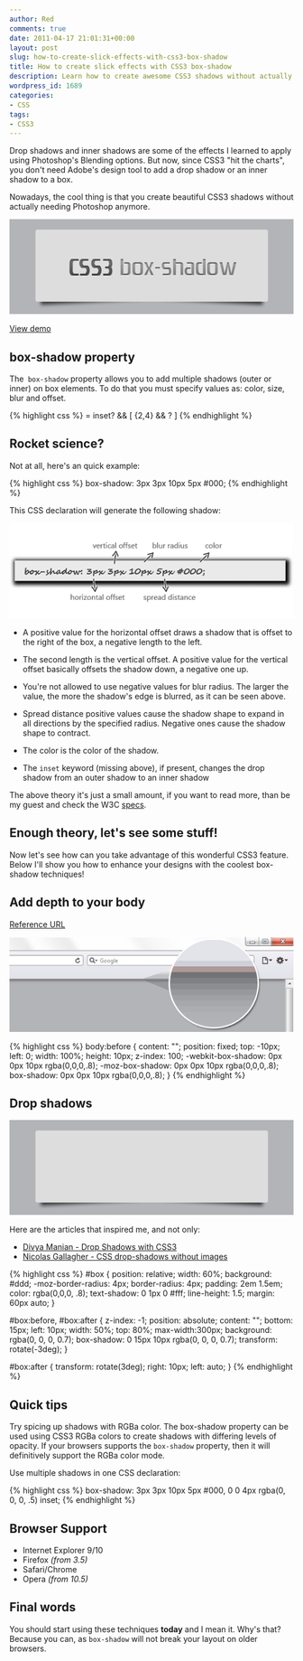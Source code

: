 ```yaml
---
author: Red
comments: true
date: 2011-04-17 21:01:31+00:00
layout: post
slug: how-to-create-slick-effects-with-css3-box-shadow
title: How to create slick effects with CSS3 box-shadow
description: Learn how to create awesome CSS3 shadows without actually needing Photoshop anymore.
wordpress_id: 1689
categories:
- CSS
tags:
- CSS3
---
```


Drop shadows and inner shadows are some of the effects I learned to apply using Photoshop's Blending options. But now, since CSS3 "hit the charts", you don't need Adobe's design tool to add a drop shadow or an inner shadow to a box.

Nowadays, the cool thing is that you create beautiful CSS3 shadows without actually needing Photoshop anymore.

![Box shadow slick effects](/wp-content/uploads/2011/04/css3-box-shadow.png)

<!-- more --> 

[View demo](/wp-content/uploads/2011/04/css3-box-shadow.html)

## box-shadow property

The` box-shadow` property allows you to add multiple shadows (outer or inner) on box elements. To do that you must specify values as: color, size, blur and offset.

{% highlight css %}
<shadow> = inset? && [ <length>{2,4} && <color>? ]
{% endhighlight %}

## Rocket science?

Not at all, here's an quick example:

{% highlight css %}
box-shadow: 3px 3px 10px 5px #000;
{% endhighlight %}

This CSS declaration will generate the following shadow:

![Box shadow values](/wp-content/uploads/2011/04/box-shadow-values.png)
   
  * A positive value for the horizontal offset draws a shadow that is offset to the right of the box, a negative
    length to the left.

  * The second length is the vertical offset. A positive value for the vertical offset basically offsets the
    shadow down, a negative one up.

  * You're not allowed to use negative values for blur radius. The larger
    the value, the more the shadow's edge is blurred, as it can be seen above.

  * Spread distance positive values cause the
    shadow shape to expand in all directions by the specified radius.
    Negative ones cause the shadow shape to contract.

  * The color is the color of the shadow.

  * The `inset` keyword (missing above), if present,
    changes the drop shadow from an outer shadow to an inner
    shadow

The above theory it's just a small amount, if you want to read more, than be my guest and check the W3C [specs](http://www.w3.org/TR/css3-background/#the-box-shadow).

## Enough theory, let's see some stuff!

Now let's see how can you take advantage of this wonderful CSS3 feature. Below I'll show you how to enhance your designs with the coolest box-shadow techniques!

## Add depth to your body

[Reference URL](http://playground.genelocklin.com/depth/)

[![Box shadow depth](/wp-content/uploads/2011/04/box-shadow-depth.png)](/wp-content/uploads/2011/04/css3-box-shadow.html)   

{% highlight css %}
body:before { 
  content: "";
  position: fixed;
  top: -10px;
  left: 0;
  width: 100%;
  height: 10px;
  z-index: 100;
  -webkit-box-shadow: 0px 0px 10px rgba(0,0,0,.8);
  -moz-box-shadow: 0px 0px 10px rgba(0,0,0,.8);
  box-shadow: 0px 0px 10px rgba(0,0,0,.8);
}
{% endhighlight %}

## Drop shadows

[![Drop shadow effect](/wp-content/uploads/2011/04/box-shadow-drop.png)](/wp-content/uploads/2011/04/css3-box-shadow.html)

Here are the articles that inspired me, and not only:
	
  * [Divya Manian - Drop Shadows with CSS3 ](http://nimbupani.com/drop-shadows-with-css3.html)	
  * [Nicolas Gallagher - CSS drop-shadows without images](http://nicolasgallagher.com/css-drop-shadows-without-images/)

{% highlight css %}
#box {
  position: relative;
  width: 60%;
  background: #ddd;
  -moz-border-radius: 4px;
  border-radius: 4px;
  padding: 2em 1.5em;
  color: rgba(0,0,0, .8);
  text-shadow: 0 1px 0 #fff;
  line-height: 1.5;
  margin: 60px auto;
}


#box:before, #box:after {
  z-index: -1; 
  position: absolute; 
  content: "";
  bottom: 15px;
  left: 10px;
  width: 50%; 
  top: 80%;
  max-width:300px;
  background: rgba(0, 0, 0, 0.7); 
  box-shadow: 0 15px 10px rgba(0, 0, 0, 0.7);
  transform: rotate(-3deg);
}

#box:after {
  transform: rotate(3deg);
  right: 10px;
  left: auto;
}
{% endhighlight %}   

## Quick tips

Try spicing up shadows with RGBa color. The box-shadow property can be used using CSS3 RGBa colors to create shadows with differing levels of opacity. If your browsers supports the `box-shadow` property, then it will definitively support the RGBa color mode. 

Use multiple shadows in one CSS declaration:

{% highlight css %}
box-shadow: 3px 3px 10px 5px #000, 
            0 0 4px rgba(0, 0, 0, .5) inset;
{% endhighlight %}

## Browser Support
	
  * Internet Explorer 9/10	
  * Firefox _(from 3.5)_	
  * Safari/Chrome	
  * Opera _(from 10.5)_

## Final words

You should start using these techniques **today** and I mean it. Why's that? Because you can, as `box-shadow` will not break your layout on older browsers.